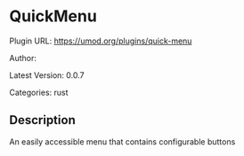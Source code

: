# QuickMenu

Plugin URL: https://umod.org/plugins/quick-menu

Author: 

Latest Version: 0.0.7

Categories: rust

## Description

An easily accessible menu that contains configurable buttons
